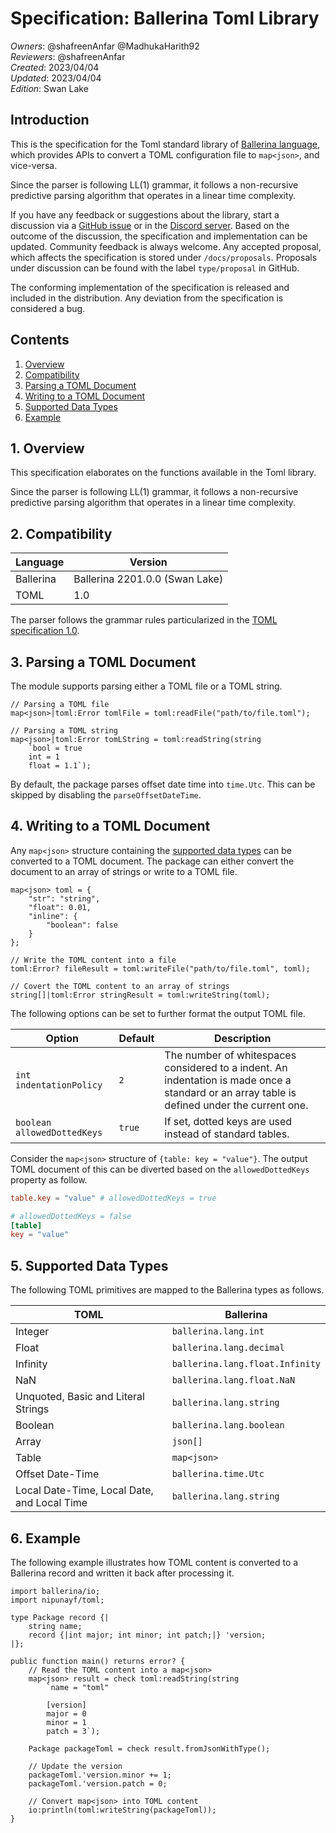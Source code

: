 # Specification: Ballerina Toml Library

_Owners_: @shafreenAnfar @MadhukaHarith92  
_Reviewers_: @shafreenAnfar  
_Created_: 2023/04/04  
_Updated_: 2023/04/04  
_Edition_: Swan Lake

## Introduction
This is the specification for the Toml standard library of [Ballerina language](https://ballerina.io/), which provides APIs to convert a TOML configuration file to `map<json>`, and vice-versa.

Since the parser is following LL(1) grammar, it follows a non-recursive predictive parsing algorithm that operates in a linear time complexity.

If you have any feedback or suggestions about the library, start a discussion via a [GitHub issue](https://github.com/ballerina-platform/ballerina-standard-library/issues) or in the [Discord server](https://discord.gg/ballerinalang). Based on the outcome of the discussion, the specification and implementation can be updated. Community feedback is always welcome. Any accepted proposal, which affects the specification is stored under `/docs/proposals`. Proposals under discussion can be found with the label `type/proposal` in GitHub.

The conforming implementation of the specification is released and included in the distribution. Any deviation from the specification is considered a bug.

## Contents

1. [Overview](#1-overview)
2. [Compatibility](#2-compatibility)
3. [Parsing a TOML Document](#3-parsing-a-toml-document)
4. [Writing to a TOML Document](#4-writing-to-a-toml-document)
5. [Supported Data Types](#5-supported-data-types)
6. [Example](#6-example)

## 1. Overview
This specification elaborates on the functions available in the Toml library.

Since the parser is following LL(1) grammar, it follows a non-recursive predictive parsing algorithm that operates in a linear time complexity.

## 2. Compatibility

| Language  | Version                        |
| --------- | ------------------------------ |
| Ballerina | Ballerina 2201.0.0 (Swan Lake) |
| TOML      | 1.0                            |

The parser follows the grammar rules particularized in the [TOML specification 1.0](https://toml.io/en/v1.0.0).

## 3. Parsing a TOML Document

The module supports parsing either a TOML file or a TOML string.

```ballerina
// Parsing a TOML file
map<json>|toml:Error tomlFile = toml:readFile("path/to/file.toml");

// Parsing a TOML string
map<json>|toml:Error tomLString = toml:readString(string
    `bool = true
    int = 1
    float = 1.1`);
```

By default, the package parses offset date time into `time.Utc`. This can be skipped by disabling the `parseOffsetDateTime`.

## 4. Writing to a TOML Document

Any `map<json>` structure containing the [supported data types](#Supported-Data-Types) can be converted to a TOML document. The package can either convert the document to an array of strings or write to a TOML file.

```ballerina
map<json> toml = {
    "str": "string",
    "float": 0.01,
    "inline": {
        "boolean": false
    }
};

// Write the TOML content into a file
toml:Error? fileResult = toml:writeFile("path/to/file.toml", toml);

// Covert the TOML content to an array of strings
string[]|toml:Error stringResult = toml:writeString(toml);
```



The following options can be set to further format the output TOML file.

| Option                      | Default | Description                                                                                                                                  |
| --------------------------- | ------- | -------------------------------------------------------------------------------------------------------------------------------------------- |
| `int indentationPolicy`     | `2`     | The number of whitespaces considered to a indent. An indentation is made once a standard or an array table is defined under the current one. |
| `boolean allowedDottedKeys` | `true`  | If set, dotted keys are used instead of standard tables.                                                                                     |

Consider the `map<json>` structure of  `{table: key = "value"}`. The output TOML document of this can be diverted based on the `allowedDottedKeys` property as follow.

```toml
table.key = "value" # allowedDottedKeys = true

# allowedDottedKeys = false
[table]
key = "value"
```

## 5. Supported Data Types

The following TOML primitives are mapped to the Ballerina types as follows.

| TOML                                        | Ballerina                       |
| ------------------------------------------- | ------------------------------- |
| Integer                                     | `ballerina.lang.int`            |
| Float                                       | `ballerina.lang.decimal`        |
| Infinity                                    | `ballerina.lang.float.Infinity` |
| NaN                                         | `ballerina.lang.float.NaN`      |
| Unquoted, Basic and Literal Strings         | `ballerina.lang.string`         |
| Boolean                                     | `ballerina.lang.boolean`        |
| Array                                       | `json[]`                        |
| Table                                       | `map<json>`                     |
| Offset Date-Time                            | `ballerina.time.Utc`            |
| Local Date-Time, Local Date, and Local Time | `ballerina.lang.string`         |

## 6. Example

The following example illustrates how TOML content is converted to a Ballerina record and written it back after processing it.

```ballerina
import ballerina/io;
import nipunayf/toml;

type Package record {|
    string name;
    record {|int major; int minor; int patch;|} 'version;
|};

public function main() returns error? {
    // Read the TOML content into a map<json>
    map<json> result = check toml:readString(string
        `name = "toml"

        [version]
        major = 0
        minor = 1
        patch = 3`);

    Package packageToml = check result.fromJsonWithType();

    // Update the version 
    packageToml.'version.minor += 1;
    packageToml.'version.patch = 0;

    // Convert map<json> into TOML content
    io:println(toml:writeString(packageToml));
}
```
